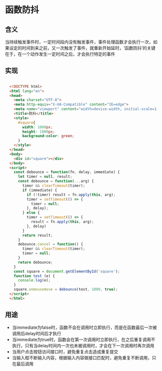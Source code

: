 # 函数防抖

## 含义
当持续触发事件时，一定时间段内没有触发事件，事件处理函数才会执行一次，如果设定的时间到来之前，又一次触发了事件，就重新开始延时，‘函数防抖’的关键在于，在一个动作发生一定时间之后，才会执行特定的事件

## 实现

```html

  <!DOCTYPE html>
  <html lang="en">
  <head>
    <meta charset="UTF-8">
    <meta http-equiv="X-UA-Compatible" content="IE=edge">
    <meta name="viewport" content="width=device-width, initial-scale=1.0">
    <title>防抖</title>
    <style>
      #square{
        width: 1000px;
        height: 1000px;
        background-color: green;
      }
    </style>
  </head>
  <body>
    <div id="square"></div>
  </body>
  <script>
    const debounce = function(fn, delay, immediate) {
      let timer = null, result;
      const debounce = function(...arg) {
        timer && clearTimeout(timer);
        if (immediate) {
          if (!timer) result = fn.apply(this, arg);
          timer = setTimeout(() => {
            timer = null;
          }, delay);
        } else {
          timer = setTimeout(() => {
            result = fn.apply(this, arg);
          }, delay)
        }
        return result;
      }
      debounce.cancel = function() {
        timer && clearTimeout(timer);
        timer = null;
      }
      return debounce;
    }
    const square = document.getElementById('square');
    function test (e) {
      console.log(e);
    }
    square.onmousemove = debounce(test, 1000, true);
  </script>
  </html>

```

## 用途

- 当immediate为false时，函数不会在调用时立即执行，而是在函数最后一次被调用后delay时间后才执行
- 当immediate为true时，函数会在第一次调用时立即执行，在之后重复调用不执行，只有当delay时间内一次也未被调用时，才会在下一次调用时再次调用
- 当用户点击按钮访问接口时，避免重复点击造成重复提交
- 当输入框不断输入内容，根据输入内容做接口匹配时，避免重复不断调用，只在最后调用
